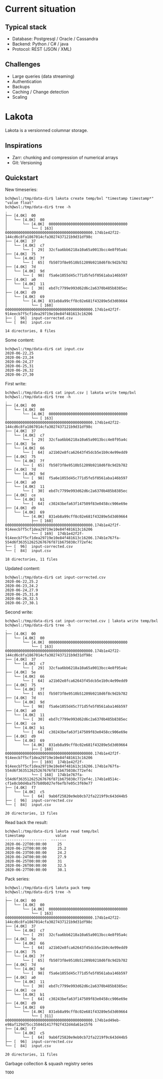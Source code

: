 

# Current situation

## Typical stack

- Database: Postgresql / Oracle / Cassandra
- Backend: Python / C# / java
- Protocol: REST (JSON / XML)


## Challenges

- Large queries (data streaming)
- Authentication
- Backups
- Caching / Change detection
- Scaling


# Lakota

Lakota is a versionned columnar storage.


## Inspirations

- Zarr: chunking and compression of numerical arrays
- Git: Versioning


## Quickstart


New timeseries:

    bch@wsl:/tmp/data-dir$ lakota create temp/bxl "timestamp timestamp*" "value float"
	bch@wsl:/tmp/data-dir$ tree -h
	.
	├── [4.0K]  00
	│   └── [4.0K]  00
	│       └── [4.0K]  000000000000000000000000000000000000
	│           └── [ 163]  0000000000000000000000000000000000000000.174b1e42f22-144cd6c8fa1867014cfa3027437121b9d31df98c
	├── [4.0K]  37
	│   └── [4.0K]  c7
	│       └── [  29]  32cfaa6bb6218a10a65a9013bcc4e8f95a4c
	├── [4.0K]  75
	│   └── [4.0K]  7f
	│       └── [  65]  fb5073f8e9510b51209b9218d6f8c9d2b782
	├── [4.0K]  7d
	│   └── [4.0K]  9d
	│       └── [  98]  f5a6e1055d45c771d5fe5f0561aba146b597
	├── [4.0K]  a0
	│   └── [4.0K]  11
	│       └── [  30]  ebd7c7799e993d62d6c2a6370b485b8385ec
	├── [4.0K]  d9
	│   └── [4.0K]  69
	│       └── [4.0K]  831eb8a99cff8c02e681f43289e5d3d69664
	│           └── [ 160]  0000000000000000000000000000000000000000.174b1e42f2f-914eecb7f5cf1dea29719e10e84f481613c16206
	├── [  96]  input-corrected.csv
	└── [  84]  input.csv

	14 directories, 8 files

Some content:

	bch@wsl:/tmp/data-dir$ cat input.csv
	2020-06-22,25
	2020-06-23,24
	2020-06-24,27
	2020-06-25,31
	2020-06-26,32
	2020-06-27,30


First write:

	bch@wsl:/tmp/data-dir$ cat input.csv | lakota write temp/bxl
	bch@wsl:/tmp/data-dir$ tree -h
	.
	├── [4.0K]  00
	│   └── [4.0K]  00
	│       └── [4.0K]  000000000000000000000000000000000000
	│           └── [ 163]  0000000000000000000000000000000000000000.174b1e42f22-144cd6c8fa1867014cfa3027437121b9d31df98c
	├── [4.0K]  37
	│   └── [4.0K]  c7
	│       └── [  29]  32cfaa6bb6218a10a65a9013bcc4e8f95a4c
	├── [4.0K]  5e
	│   └── [4.0K]  66
	│       └── [  64]  a21b02e8fca62643f45dcb5e1b9c4e99edd9
	├── [4.0K]  75
	│   └── [4.0K]  7f
	│       └── [  65]  fb5073f8e9510b51209b9218d6f8c9d2b782
	├── [4.0K]  7d
	│   └── [4.0K]  9d
	│       └── [  98]  f5a6e1055d45c771d5fe5f0561aba146b597
	├── [4.0K]  a0
	│   └── [4.0K]  11
	│       └── [  30]  ebd7c7799e993d62d6c2a6370b485b8385ec
	├── [4.0K]  ce
	│   └── [4.0K]  b1
	│       └── [  64]  c30243befa63f147509f83e0458cc906e69e
	├── [4.0K]  d9
	│   └── [4.0K]  69
	│       └── [4.0K]  831eb8a99cff8c02e681f43289e5d3d69664
	│           ├── [ 160]  0000000000000000000000000000000000000000.174b1e42f2f-914eecb7f5cf1dea29719e10e84f481613c16206
	│           └── [ 169]  174b1e42f2f-914eecb7f5cf1dea29719e10e84f481613c16206.174b1e767fa-554d6f363512625267676f871b675038c772ef4c
	├── [  96]  input-corrected.csv
	└── [  84]  input.csv

	18 directories, 11 files

Updated content:

	bch@wsl:/tmp/data-dir$ cat input-corrected.csv
	2020-06-22,25.2
	2020-06-23,24.2
	2020-06-24,27.9
	2020-06-25,31.0
	2020-06-26,32.5
	2020-06-27,30.1


Second write:

    bch@wsl:/tmp/data-dir$ cat input-corrected.csv | lakota write temp/bxl
    bch@wsl:/tmp/data-dir$ tree -h
    .
    ├── [4.0K]  00
    │   └── [4.0K]  00
    │       └── [4.0K]  000000000000000000000000000000000000
    │           └── [ 163]  0000000000000000000000000000000000000000.174b1e42f22-144cd6c8fa1867014cfa3027437121b9d31df98c
    ├── [4.0K]  37
    │   └── [4.0K]  c7
    │       └── [  29]  32cfaa6bb6218a10a65a9013bcc4e8f95a4c
    ├── [4.0K]  5e
    │   └── [4.0K]  66
    │       └── [  64]  a21b02e8fca62643f45dcb5e1b9c4e99edd9
    ├── [4.0K]  75
    │   └── [4.0K]  7f
    │       └── [  65]  fb5073f8e9510b51209b9218d6f8c9d2b782
    ├── [4.0K]  7d
    │   └── [4.0K]  9d
    │       └── [  98]  f5a6e1055d45c771d5fe5f0561aba146b597
    ├── [4.0K]  a0
    │   └── [4.0K]  11
    │       └── [  30]  ebd7c7799e993d62d6c2a6370b485b8385ec
    ├── [4.0K]  ce
    │   └── [4.0K]  b1
    │       └── [  64]  c30243befa63f147509f83e0458cc906e69e
    ├── [4.0K]  d9
    │   └── [4.0K]  69
    │       └── [4.0K]  831eb8a99cff8c02e681f43289e5d3d69664
    │           ├── [ 160]  0000000000000000000000000000000000000000.174b1e42f2f-914eecb7f5cf1dea29719e10e84f481613c16206
    │           ├── [ 169]  174b1e42f2f-914eecb7f5cf1dea29719e10e84f481613c16206.174b1e767fa-554d6f363512625267676f871b675038c772ef4c
    │           └── [ 168]  174b1e767fa-554d6f363512625267676f871b675038c772ef4c.174b1e8514c-cf1e8cb0d4ba757b80b027ef6efb7e05c3f69e77
    ├── [4.0K]  f7
    │   └── [4.0K]  c5
    │       └── [  64]  9ab6f25820e9eb0cb72fa2219f9c643d44b5
    ├── [  96]  input-corrected.csv
    └── [  84]  input.csv

	20 directories, 13 files



Read back the result:

	bch@wsl:/tmp/data-dir$ lakota read temp/bxl
	timestamp              value
	-------------------  -------
	2020-06-22T00:00:00     25
	2020-06-22T00:00:00     25.2
	2020-06-23T00:00:00     24.2
	2020-06-24T00:00:00     27.9
	2020-06-25T00:00:00     31
	2020-06-26T00:00:00     32.5
	2020-06-27T00:00:00     30.1


Pack series:

	bch@wsl:/tmp/data-dir$ lakota pack temp
	bch@wsl:/tmp/data-dir$ tree -h
	.
	├── [4.0K]  00
	│   └── [4.0K]  00
	│       └── [4.0K]  000000000000000000000000000000000000
	│           └── [ 163]  0000000000000000000000000000000000000000.174b1e42f22-144cd6c8fa1867014cfa3027437121b9d31df98c
	├── [4.0K]  37
	│   └── [4.0K]  c7
	│       └── [  29]  32cfaa6bb6218a10a65a9013bcc4e8f95a4c
	├── [4.0K]  5e
	│   └── [4.0K]  66
	│       └── [  64]  a21b02e8fca62643f45dcb5e1b9c4e99edd9
	├── [4.0K]  75
	│   └── [4.0K]  7f
	│       └── [  65]  fb5073f8e9510b51209b9218d6f8c9d2b782
	├── [4.0K]  7d
	│   └── [4.0K]  9d
	│       └── [  98]  f5a6e1055d45c771d5fe5f0561aba146b597
	├── [4.0K]  a0
	│   └── [4.0K]  11
	│       └── [  30]  ebd7c7799e993d62d6c2a6370b485b8385ec
	├── [4.0K]  ce
	│   └── [4.0K]  b1
	│       └── [  64]  c30243befa63f147509f83e0458cc906e69e
	├── [4.0K]  d9
	│   └── [4.0K]  69
	│       └── [4.0K]  831eb8a99cff8c02e681f43289e5d3d69664
	│           └── [ 311]  0000000000000000000000000000000000000000.174b1ed49eb-e98af129d75cc3584d1417f92f432d4da61e15f6
	├── [4.0K]  f7
	│   └── [4.0K]  c5
	│       └── [  64]  9ab6f25820e9eb0cb72fa2219f9c643d44b5
	├── [  96]  input-corrected.csv
	└── [  84]  input.csv

	20 directories, 11 files

Garbage collection & squash registry series

    TODO
